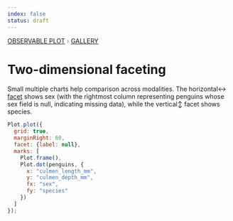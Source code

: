 ```yaml
---
index: false
status: draft
---
```


<div style="color: grey; font: 13px/25.5px var(--sans-serif); text-transform: uppercase;"><h1 style="display: none;">Plot: Two-dimensional faceting</h1><a href="/plot">Observable Plot</a> › <a href="/@observablehq/plot-gallery">Gallery</a></div>

# Two-dimensional faceting

Small multiple charts help comparison across modalities. The horizontal↔︎ [facet](https://observablehq.com/plot/features/facets) shows sex (with the rightmost column representing penguins whose sex field is null, indicating missing data), while the vertical↕︎ facet shows species.

```js echo
Plot.plot({
  grid: true,
  marginRight: 60,
  facet: {label: null},
  marks: [
    Plot.frame(),
    Plot.dot(penguins, {
      x: "culmen_length_mm",
      y: "culmen_depth_mm",
      fx: "sex",
      fy: "species"
    })
  ]
});
```

